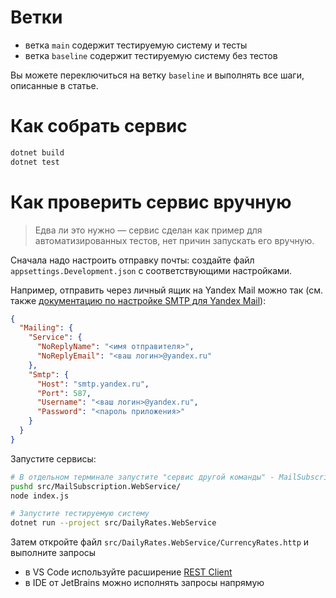 # Ветки

- ветка `main` содержит тестируемую систему и тесты
- ветка `baseline` содержит тестируемую систему без тестов

Вы можете переключиться на ветку `baseline` и выполнять все шаги, описанные в статье.

# Как собрать сервис

```bash
dotnet build
dotnet test
```

# Как проверить сервис вручную

> Едва ли это нужно — сервис сделан как пример для автоматизированных тестов, нет причин запускать его вручную.

Сначала надо настроить отправку почты: создайте файл `appsettings.Development.json` с соответствующими настройками.

Например, отправить через личный ящик на Yandex Mail можно так (см.
также [документацию по настройке SMTP для Yandex Mail](https://yandex.ru/support/yandex-360/customers/mail/ru/mail-clients/others#smtpsetting)):

```json
{
  "Mailing": {
    "Service": {
      "NoReplyName": "<имя отправителя>",
      "NoReplyEmail": "<ваш логин>@yandex.ru"
    },
    "Smtp": {
      "Host": "smtp.yandex.ru",
      "Port": 587,
      "Username": "<ваш логин>@yandex.ru",
      "Password": "<пароль приложения>"
    }
  }
}
```

Запустите сервисы:

```bash
# В отдельном терминале запустите "сервис другой команды" - MailSubscription.WebService
pushd src/MailSubscription.WebService/
node index.js

# Запустите тестируемую систему
dotnet run --project src/DailyRates.WebService
```

Затем откройте файл `src/DailyRates.WebService/CurrencyRates.http` и выполните запросы

- в VS Code используйте расширение [REST Client](https://marketplace.visualstudio.com/items?itemName=humao.rest-client)
- в IDE от JetBrains можно исполнять запросы напрямую
